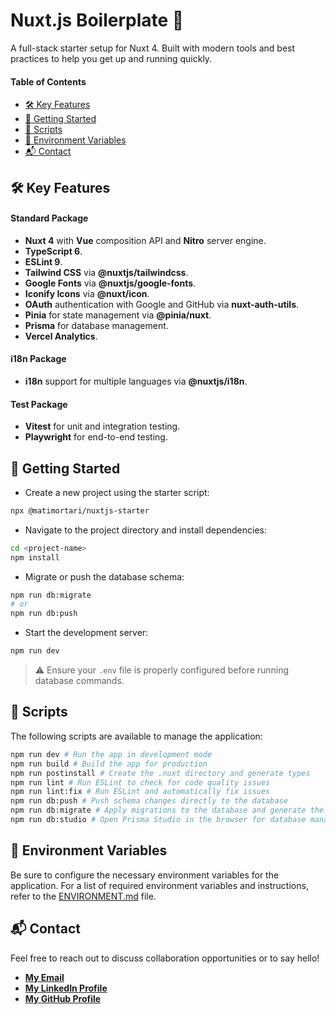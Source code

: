 # Nuxt.js Boilerplate 🚀

A full-stack starter setup for Nuxt 4. Built with modern tools and best practices to help you get up and running quickly.

#### Table of Contents

- [🛠️ Key Features](#-key-features)
- [🏁 Getting Started](#-getting-started)
- [📜 Scripts](#-scripts)
- [🔐 Environment Variables](#-environment-variables)
- [📬 Contact](#-contact)

## 🛠️ Key Features

#### Standard Package

- **Nuxt 4** with **Vue** composition API and **Nitro** server engine.
- **TypeScript 6**.
- **ESLint 9**.
- **Tailwind CSS** via **@nuxtjs/tailwindcss**.
- **Google Fonts** via **@nuxtjs/google-fonts**.
- **Iconify Icons** via **@nuxt/icon**.
- **OAuth** authentication with Google and GitHub via **nuxt-auth-utils**.
- **Pinia** for state management via **@pinia/nuxt**.
- **Prisma** for database management.
- **Vercel Analytics**.

#### i18n Package

- **i18n** support for multiple languages via **@nuxtjs/i18n**.

#### Test Package

- **Vitest** for unit and integration testing.
- **Playwright** for end-to-end testing.

## 🏁 Getting Started

- Create a new project using the starter script:

```bash
npx @matimortari/nuxtjs-starter
```

- Navigate to the project directory and install dependencies:

```bash
cd <project-name>
npm install
```

- Migrate or push the database schema:

```bash
npm run db:migrate
# or
npm run db:push
```

- Start the development server:

```bash
npm run dev
```

> ⚠️ Ensure your `.env` file is properly configured before running database commands.

## 📜 Scripts

The following scripts are available to manage the application:

```bash
npm run dev # Run the app in development mode
npm run build # Build the app for production
npm run postinstall # Create the .nuxt directory and generate types
npm run lint # Run ESLint to check for code quality issues
npm run lint:fix # Run ESLint and automatically fix issues
npm run db:push # Push schema changes directly to the database
npm run db:migrate # Apply migrations to the database and generate the Prisma client
npm run db:studio # Open Prisma Studio in the browser for database management
```

## 🔐 Environment Variables

Be sure to configure the necessary environment variables for the application.
For a list of required environment variables and instructions, refer to the [ENVIRONMENT.md](ENVIRONMENT.md) file.

## 📬 Contact

Feel free to reach out to discuss collaboration opportunities or to say hello!

- [**My Email**](mailto:matheus.felipe.19rt@gmail.com)
- [**My LinkedIn Profile**](https://www.linkedin.com/in/matheus-mortari-19rt)
- [**My GitHub Profile**](https://github.com/matimortari)
